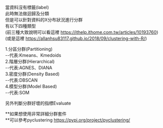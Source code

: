 當資料沒有標籤(label)  
此時無法做迴歸及分類  
但是可以針對資料的X分布狀況進行分群  
有以下四種類型  
(前三種大致說明可以看這裡 https://ithelp.ithome.com.tw/articles/10193760)  
(或是這裡 https://allanhsu83117.github.io/2018/09/clustering-with-R/)  
  
1.分區分群(Partitioning)  
--代表:Kmeans、Kmedoids  
2.階層分群(Hierarchical)  
--代表:AGNES、DIANA  
3.密度分群(Density Based)  
--代表:DBSCAN  
4.模型分群(Model Based)  
--代表:SOM
  
另外判斷分群好壞的指標Evaluate  
  
**如果想使用非常詳細分群套件  
**可以參考pyclustering https://pypi.org/project/pyclustering/  
